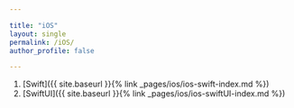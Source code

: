 ```yaml
--- 

title: "iOS"
layout: single
permalink: /iOS/
author_profile: false

---
```


1. [Swift]({{ site.baseurl }}{% link _pages/ios/ios-swift-index.md %})
2.  [SwiftUI]({{ site.baseurl }}{% link _pages/ios/ios-swiftUI-index.md %})
